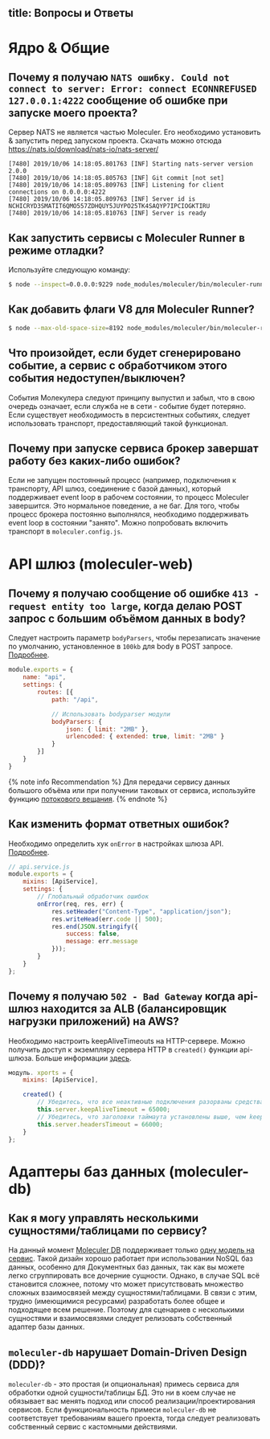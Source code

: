 title: Вопросы и Ответы
---

# Ядро & Общие

## Почему я получаю `NATS ошибку. Could not connect to server: Error: connect ECONNREFUSED 127.0.0.1:4222` сообщение об ошибке при запуске моего проекта?
Сервер NATS не является частью Moleculer. Его необходимо установить & запустить перед запуском проекта. Скачать можно отсюда https://nats.io/download/nats-io/nats-server/
```
[7480] 2019/10/06 14:18:05.801763 [INF] Starting nats-server version 2.0.0
[7480] 2019/10/06 14:18:05.805763 [INF] Git commit [not set]
[7480] 2019/10/06 14:18:05.809763 [INF] Listening for client connections on 0.0.0.0:4222
[7480] 2019/10/06 14:18:05.809763 [INF] Server id is NCHICRYD3SMATIT6QMO557ZDHQUY5JUYPO25TK4SAQYP7IPCIOGKTIRU
[7480] 2019/10/06 14:18:05.810763 [INF] Server is ready
```

## Как запустить сервисы с Moleculer Runner в режиме отладки?
Используйте следующую команду:
```bash
$ node --inspect=0.0.0.0:9229 node_modules/moleculer/bin/moleculer-runner services
```

## Как добавить флаги V8 для Moleculer Runner?
```bash
$ node --max-old-space-size=8192 node_modules/moleculer/bin/moleculer-runner services
```

## Что произойдет, если будет сгенерировано событие, а сервис с обработчиком этого события недоступен/выключен?
События Молекулера следуют принципу выпустил и забыл, что в свою очередь означает, если служба не в сети - событие будет потеряно. Если существует необходимость в персистентных событиях, следует использовать транспорт, предоставляющий такой функционал.

## Почему при запуске сервиса брокер завершат работу без каких-либо ошибок?
Если не запущен постоянный процесс (например, подключения к транспорту, API шлюз, соединение с базой данных), который поддерживает event loop в рабочем состоянии, то процесс Moleculer завершится. Это нормальное поведение, а не баг. Для того, чтобы процесс брокера постоянно выполнялся, необходимо поддерживать event loop в состоянии "занято". Можно попробовать включить транспорт в `moleculer.config.js`.

# API шлюз (moleculer-web)

## Почему я получаю сообщение об ошибке `413 - request entity too large`, когда делаю POST запрос с большим объёмом данных в body?
Следует настроить параметр `bodyParsers`, чтобы перезаписать значение по умолчанию, установленное в `100kb` для body в POST запросе. [Подробнее](https://github.com/expressjs/body-parser#limit).

```js
module.exports = {
    name: "api",
    settings: {
        routes: [{
            path: "/api",

            // Использовать bodyparser модули
            bodyParsers: {
                json: { limit: "2MB" },
                urlencoded: { extended: true, limit: "2MB" }
            }
        }]
    }
}
```

{% note info Recommendation %}
Для передачи сервису данных большого объёма или при получении таковых от сервиса, используйте функцию [потокового вещания](https://moleculer.services/docs/0.13/actions.html#Streaming).
{% endnote %}

## Как изменить формат ответных ошибок?
Необходимо определить хук `onError` в настройках шлюза API. [Подробнее](https://moleculer.services/docs/0.13/moleculer-web.html#Error-handlers).

```js
// api.service.js
module.exports = {
    mixins: [ApiService],
    settings: {
        // Глобальный обработчик ошибок
        onError(req, res, err) {
            res.setHeader("Content-Type", "application/json");
            res.writeHead(err.code || 500);
            res.end(JSON.stringify({
                success: false,
                message: err.message
            }));
        }       
    }
};
```

## Почему я получаю `502 - Bad Gateway` когда api-шлюз находится за ALB (балансировщик нагрузки приложений) на AWS?
Необходимо настроить keepAliveTimeouts на HTTP-сервере. Можно получить доступ к экземпляру сервера HTTP в `created()` функции api-шлюза. Больше информации [здесь](https://github.com/moleculerjs/moleculer-web/issues/226).

```js
модуль. xports = {
    mixins: [ApiService],

    created() {
        // Убедитесь, что все неактивные подключения разорваны средствами ALB, установив значение на несколько секунд больше чем тайм-аут простоя ALB.
        this.server.keepAliveTimeout = 65000;
        // Убедитесь, что заголовки таймаута установлены выше, чем keepAliveTimeout из-за  регрессионной ошибки nodejs: https://github. om/nodejs/node/issues/27363
        this.server.headersTimeout = 66000;
    }
};
```


# Адаптеры баз данных (moleculer-db)
## Как я могу управлять несколькими сущностями/таблицами по сервису?
На данный момент [Moleculer DB](moleculer-db.html) поддерживает только [одну модель на сервис](https://microservices.io/patterns/data/database-per-service.html). Такой дизайн хорошо работает при использовании NoSQL баз данных, особенно для Документных баз данных, так как вы можете легко сгруппировать все дочерние сущности. Однако, в случае SQL всё становится сложнее, потому что может присутствовать множество сложных взаимосвязей между сущностями/таблицами. В связи с этим, трудно (имеющимися ресурсами) разработать более общее и подходящее всем решение. Поэтому для сценариев с несколькими сущностями и взаимосвязями следует релизовать собственный адаптер базы данных.


## `moleculer-db` нарушает Domain-Driven Design (DDD)?
`moleculer-db` - это простая (и опциональная) примесь сервиса для обработки одной сущности/таблицы БД. Это ни в коем случае не обязывает вас менять подход или способ реализации/проектирования сервисов. Если функциональность примеси `moleculer-db` не соответствует требованиям вашего проекта, тогда следует реализовать собственный сервис с кастомными действиями.
